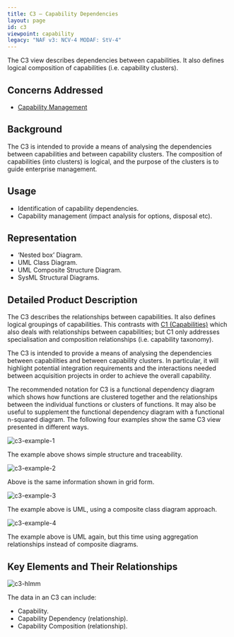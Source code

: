 ```yaml
---
title: C3 – Capability Dependencies
layout: page
id: c3
viewpoint: capability
legacy: "NAF v3: NCV-4 MODAF: StV-4"
---
```



The C3 view describes dependencies between capabilities. It also defines
logical composition of capabilities (i.e. capability clusters).

## Concerns Addressed

-   [Capability Management](/glossary/capability-management/)

## Background


The C3 is intended to provide a means of analysing the dependencies
between capabilities and between capability clusters. The composition of
capabilities (into clusters) is logical, and the purpose of the clusters
is to guide enterprise management.

## Usage


-   Identification of capability dependencies.
-   Capability management (impact analysis for options, disposal etc).

## Representation


-   ‘Nested box’ Diagram.
-   UML Class Diagram.
-   UML Composite Structure Diagram.
-   SysML Structural Diagrams.

## Detailed Product Description

The C3 describes the relationships between capabilities. It also defines
logical groupings of capabilities. This contrasts with [C1
(Capabilities)](c1.html) which also deals with relationships between
capabilities; but C1 only addresses specialisation and composition
relationships (i.e. capability taxonomy).

The C3 is intended to provide a means of analysing the dependencies
between capabilities and between capability clusters. In particular, it
will highlight potential integration requirements and the interactions
needed between acquisition projects in order to achieve the overall
capability.

The recommended notation for C3 is a functional dependency diagram which
shows how functions are clustered together and the relationships between
the individual functions or clusters of functions. It may also be useful
to supplement the functional dependency diagram with a functional
n-squared diagram. The following four examples show the same C3 view
presented in different ways.

![c3-example-1](http://nafdocs.org/wp-content/uploads/2013/06/c3-example-1.png)

The example above shows simple structure and traceability.

![c3-example-2](http://nafdocs.org/wp-content/uploads/2013/06/c3-example-2.png)

Above is the same information shown in grid form.

![c3-example-3](http://nafdocs.org/wp-content/uploads/2013/06/c3-example-3.png)

The example above is UML, using a composite class diagram approach.

![c3-example-4](http://nafdocs.org/wp-content/uploads/2013/06/c3-example-4.png)

The example above is UML again, but this time using aggregation
relationships instead of composite diagrams.

## Key Elements and Their Relationships

![c3-hlmm](http://nafdocs.org/wp-content/uploads/2013/06/c3-hlmm.png)

The data in an C3 can include:

-   Capability.
-   Capability Dependency (relationship).
-   Capability Composition (relationship).


